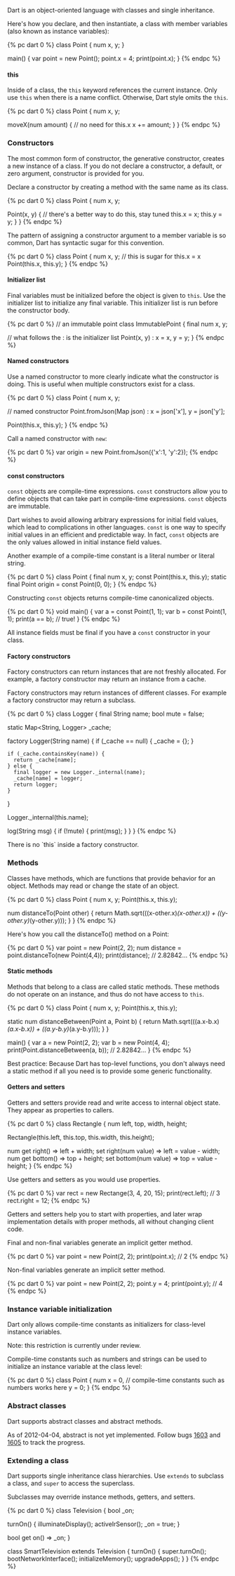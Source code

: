 Dart is an object-oriented language with classes
and single inheritance.

Here's how you declare, and then instantiate,
a class with member variables (also known as instance variables):

{% pc dart 0 %}
class Point {
  num x, y;
}

main() {
  var point = new Point();
  point.x = 4;
  print(point.x);
}
{% endpc %}

#### this

Inside of a class, the `this` keyword references the
current instance. Only use `this` when there is a name
conflict. Otherwise, Dart style omits the `this`.

{% pc dart 0 %}
class Point {
  num x, y;

  moveX(num amount) {
    // no need for this.x
    x += amount;
  }
}
{% endpc %}

### Constructors

The most common form of constructor, the generative constructor,
creates a new instance of a class.
If you do not declare a constructor,
a default, or zero argument, constructor is provided for you.

Declare a constructor by creating a method with the
same name as its class.

{% pc dart 0 %}
class Point {
  num x, y;

  Point(x, y) {
    // there's a better way to do this, stay tuned
    this.x = x;
    this.y = y;
  }
}
{% endpc %}

The pattern of assigning a constructor argument to
a member variable is so common, Dart has syntactic sugar
for this convention.

{% pc dart 0 %}
class Point {
  num x, y;
  // this is sugar for this.x = x
  Point(this.x, this.y);
}
{% endpc %}

#### Initializer list

Final variables must be initialized before the object is given to `this`.
Use the initializer list to initialize any final variable.
This initializer list is run before the constructor body.

{% pc dart 0 %}
// an immutable point
class ImmutablePoint {
  final num x, y;

  // what follows the : is the initializer list
  Point(x, y) : x = x, y = y;
}
{% endpc %}

#### Named constructors

Use a named constructor to more clearly indicate what the
constructor is doing. This is useful when multiple
constructors exist for a class.

{% pc dart 0 %}
class Point {
  num x, y;

  // named constructor
  Point.fromJson(Map json) : x = json['x'], y = json['y'];

  Point(this.x, this.y);
}
{% endpc %}

Call a named constructor with `new`:

{% pc dart 0 %}
var origin = new Point.fromJson({'x':1, 'y':2});
{% endpc %}

#### const constructors

`const` objects are compile-time expressions. `const`
constructors allow you to define objects that
can take part in compile-time expressions. `const`
objects are immutable.

Dart wishes to avoid allowing arbitrary expressions for
initial field values, which lead to complications
in other languages. `const` is one way to specify initial
values in an efficient and predictable way. In fact,
`const` objects are the only values allowed in
initial instance field values.

<aside class="note">Another example of a compile-time
  constant is a literal number or literal string.</aside>

{% pc dart 0 %}
class Point {
  final num x, y;
  const Point(this.x, this.y);
  static final Point origin = const Point(0, 0);
}
{% endpc %}

Constructing `const` objects returns compile-time
canonicalized objects.

{% pc dart 0 %}
void main() {
  var a = const Point(1, 1);
  var b = const Point(1, 1);
  print(a == b); // true!
}
{% endpc %}

All instance fields must be final if you have a `const`
constructor in your class.

#### Factory constructors

Factory constructors can return instances that are not
freshly allocated. For example, a factory constructor
may return an instance from a cache.

Factory constructors may return instances of different classes.
For example a factory constructor may return a subclass.

{% pc dart 0 %}
class Logger {
  final String name;
  bool mute = false;

  static Map<String, Logger> _cache;

  factory Logger(String name) {
    if (_cache == null) {
      _cache = {};
    }

    if (_cache.containsKey(name)) {
      return _cache[name];
    } else {
      final logger = new Logger._internal(name);
      _cache[name] = logger;
      return logger;
    }
  }

  Logger._internal(this.name);

  log(String msg) {
    if (!mute) {
      print(msg);
    }
  }
}
{% endpc %}

<aside class="note">There is no `this` inside a factory constructor.</aside>

### Methods

Classes have methods, which are functions that
provide behavior for an object. Methods may
read or change the state of an object.

{% pc dart 0 %}
class Point {
  num x, y;
  Point(this.x, this.y);

  num distanceTo(Point other) {
    return Math.sqrt(((x-other.x)*(x-other.x)) + ((y-other.y)*(y-other.y)));
  }
}
{% endpc %}

Here's how you call the distanceTo() method on a Point:

{% pc dart 0 %}
var point = new Point(2, 2);
num distance = point.distanceTo(new Point(4,4));
print(distance);  // 2.82842...
{% endpc %}

#### Static methods

Methods that belong to a class are called static methods.
These methods do not operate on an instance, and thus
do not have access to `this`.

{% pc dart 0 %}
class Point {
  num x, y;
  Point(this.x, this.y);

  static num distanceBetween(Point a, Point b) {
    return Math.sqrt(((a.x-b.x)*(a.x-b.x)) + ((a.y-b.y)*(a.y-b.y)));
  }
}

main() {
  var a = new Point(2, 2);
  var b = new Point(4, 4);
  print(Point.distanceBetween(a, b));  // 2.82842...
}
{% endpc %}

<aside class="note">
  Best practice: Because Dart has top-level functions, you
  don't always need a static method if all you need is to
  provide some generic functionality.
</aside>

#### Getters and setters

Getters and setters provide read and write access
to internal object state. They appear as properties
to callers.

{% pc dart 0 %}
class Rectangle {
  num left, top, width, height;

  Rectangle(this.left, this.top, this.width, this.height);

  num get right()           => left + width;
      set right(num value)  => left = value - width;
  num get bottom()          => top + height;
      set bottom(num value) => top = value - height;
}
{% endpc %}

Use getters and setters as you would use properties.

{% pc dart 0 %}
var rect = new Rectange(3, 4, 20, 15);
print(rect.left); // 3
rect.right = 12;
{% endpc %}

Getters and setters help you to start with properties,
and later wrap implementation details with proper methods,
all without changing client code.

Final and non-final variables generate
an implicit getter method.

{% pc dart 0 %}
var point = new Point(2, 2);
print(point.x);  // 2
{% endpc %}

Non-final variables generate an implicit
setter method.

{% pc dart 0 %}
var point = new Point(2, 2);
point.y = 4;
print(point.y);  // 4
{% endpc %}

### Instance variable initialization

Dart only allows compile-time constants as initializers
for class-level instance variables.

<aside class="note">Note: this restriction is currently under review.</aside>

Compile-time constants such as numbers and strings can be used
to initialize an instance variable at the class level:

{% pc dart 0 %}
class Point {
  num x = 0,  // compile-time constants such as numbers works here
      y = 0;
}
{% endpc %}

### Abstract classes

Dart supports abstract classes and abstract methods.

As of 2012-04-04, abstract is not yet implemented. Follow
bugs [1603](http://code.google.com/p/dart/issues/detail?id=1603)
and [1605](http://code.google.com/p/dart/issues/detail?id=1605)
to track the progress.

### Extending a class

Dart supports single inheritance class hierarchies.
Use `extends` to subclass a class, and `super` to
access the superclass.

Subclasses may override instance methods, getters, and setters.

{% pc dart 0 %}
class Television {
  bool _on;

  turnOn() {
    illuminateDisplay();
    activeIrSensor();
    _on = true;
  }

  bool get on() => _on;
}

class SmartTelevision extends Television {
  turnOn() {
    super.turnOn();
    bootNetworkInterface();
    initializeMemory();
    upgradeApps();
  }
}
{% endpc %}
